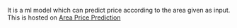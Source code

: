 It is a ml model which can predict price according to the area given as input.
This is hosted on [Area Price Prediction](https://area-price-prediction-3.onrender.com/)
